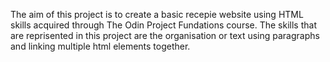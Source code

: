 The aim of this project is to create a basic recepie website using HTML skills acquired 
through The Odin Project Fundations course.
The skills that are reprisented in this project are the organisation or text using paragraphs
and linking multiple html elements together.

